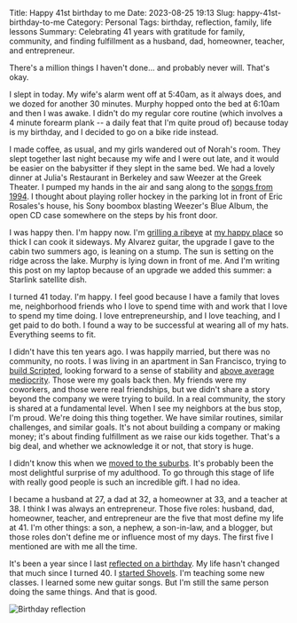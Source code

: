 Title: Happy 41st birthday to me
Date: 2023-08-25 19:13
Slug: happy-41st-birthday-to-me
Category: Personal
Tags: birthday, reflection, family, life lessons
Summary: Celebrating 41 years with gratitude for family, community, and finding fulfillment as a husband, dad, homeowner, teacher, and entrepreneur.

There's a million things I haven't done... and probably never will. That's okay. 

I slept in today. My wife's alarm went off at 5:40am, as it always does, and we dozed for another 30 minutes. Murphy hopped onto the bed at 6:10am and then I was awake. I didn't do my regular core routine (which involves a 4 minute forearm plank -- a daily feat that I'm quite proud of) because today is my birthday, and I decided to go on a bike ride instead. 

I made coffee, as usual, and my girls wandered out of Norah's room. They slept together last night because my wife and I were out late, and it would be easier on the babysitter if they slept in the same bed. We had a lovely dinner at Julia's Restaurant in Berkeley and saw Weezer at the Greek Theater. I pumped my hands in the air and sang along to the [songs from 1994]({filename}1994-a-year-in-music.md). I thought about playing roller hockey in the parking lot in front of Eric Rosales's house, his Sony boombox blasting Weezer's Blue Album, the open CD case somewhere on the steps by his front door. 

I was happy then. I'm happy now. I'm [grilling a ribeye]({filename}buckleys-grilled-cowboy-rib-eyes.md) at [my happy place]({filename}my-happy-place.md) so thick I can cook it sideways. My Alvarez guitar, the upgrade I gave to the cabin two summers ago, is leaning on a stump. The sun is setting on the ridge across the lake. Murphy is lying down in front of me. And I'm writing this post on my laptop because of an upgrade we added this summer: a Starlink satellite dish. 

I turned 41 today. I'm happy. I feel good because I have a family that loves me, neighborhood friends who I love to spend time with and work that I love to spend my time doing. I love entrepreneurship, and I love teaching, and I get paid to do both. I found a way to be successful at wearing all of my hats. Everything seems to fit. 

I didn't have this ten years ago. I was happily married, but there was no community, no roots. I was living in an apartment in San Francisco, trying to [build Scripted]({filename}my-greatest-hits-at-scripted.md), looking forward to a sense of stability and [above average mediocrity]({filename}above-average-mediocrity.md). Those were my goals back then. My friends were my coworkers, and those were real friendships, but we didn't share a story beyond the company we were trying to build. In a real community, the story is shared at a fundamental level. When I see my neighbors at the bus stop, I'm proud. We're doing this thing together. We have similar routines, similar challenges, and similar goals. It's not about building a company or making money; it's about finding fulfillment as we raise our kids together. That's a big deal, and whether we acknowledge it or not, that story is huge. 

I didn't know this when we [moved to the suburbs]({filename}an-ode-to-the-suburbs.md). It's probably been the most delightful surprise of my adulthood. To go through this stage of life with really good people is such an incredible gift. I had no idea.  

I became a husband at 27, a dad at 32, a homeowner at 33, and a teacher at 38. I think I was always an entrepreneur. Those five roles: husband, dad, homeowner, teacher, and entrepreneur are the five that most define my life at 41. I'm other things: a son, a nephew, a son-in-law, and a blogger, but those roles don't define me or influence most of my days. The first five I mentioned are with me all the time. 

It's been a year since I last [reflected on a birthday]({filename}so-this-is-40.md). My life hasn't changed that much since I turned 40. I [started Shovels]({filename}business-evaluation-shovels.md). I'm teaching some new classes. I learned some new guitar songs. But I'm still the same person doing the same things. And that is good. 

![Birthday reflection]({static}/images/2023/08/IMG_4616.heic.jpeg)